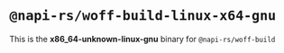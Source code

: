 # `@napi-rs/woff-build-linux-x64-gnu`

This is the **x86_64-unknown-linux-gnu** binary for `@napi-rs/woff-build`
